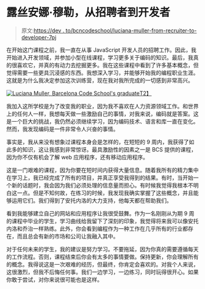 # 露丝安娜·穆勒，从招聘者到开发者

> 原文:[https://dev . to/bcncodeschool/luciana-muller-from-recruiter-to-developer-7pj](https://dev.to/bcncodeschool/luciana-muller-from-recruiter-to-developer-7pj)

在开始这门课程之前，我一直在从事 JavaScript 开发人员的招聘工作。因此，我开始进入开发领域，并参加小型在线课程，学习更多关于编码的知识。最后，我真的很喜欢它，并真的有动力去挖掘更多。我在这些课程中看到了许多基本概念，但觉得需要一些更具沉浸感的东西。我想深入学习，并能够开始我的编程职业生涯。这就是为什么我决定参加这次训练营，现在我对我所完成的一切感到非常高兴。

[![Luciana Muller, Barcelona Code School's graduate](../Images/6f27b48adf3753b3ca64519af6bad4f5.png)T2】](https://res.cloudinary.com/practicaldev/image/fetch/s--y8f2xp3B--/c_limit%2Cf_auto%2Cfl_progressive%2Cq_auto%2Cw_880/https://barcelonacodeschool.com/blog-pics/2019/04/luciana_muller_barcelona_code_school.jpg)

我加入这所学校是为了改变我的职业，因为我不喜欢在人力资源领域工作。和世界上的任何人一样，我想每天做一些激励自己的事情，对我来说，编码就是答案。这是一个巨大的挑战，我仍然必须继续学习，因为编码技术、语言和库一直在变化。然而，我发现编码是一件非常令人兴奋的事情。

事实是，我从来没有想象过课程本身会是怎样的，在短短的 9 周内，我获得了如此多的知识，这让我感到非常惊讶。最具激励性的因素之一是 BCS 提供的课程，因为你不仅有机会了解 web 应用程序，还有移动应用程序。

这是一门艰难的课程，因为你要在短时间内获得大量信息。随着我所有的精力集中在学习上，我已经完成了所有的项目，并真正享受我得到的结果。有时，当开始一个新的话题时，我会因为我们必须处理的信息量而担心。有时候我觉得我根本不明白这一点。但是不知何故，在练习的时候，我发现我确实掌握了这些概念，并且能够运用它们。我们得到了安托内洛的大力支持，他每天都在帮助我们。

看到我能够建立自己的网站和应用程序让我很受鼓舞。作为一名刚刚从为期 9 周的课程中毕业的学生，学习曲线给我留下了深刻的印象，我觉得将来我可以像安托内洛和乔治一样熟练。此外，你会看到编程作为一种工作在几乎所有的行业都存在，而且总会有新的市场和公司让我融入其中。

对于任何未来的学生，我的建议是努力学习。不要拖延，因为你真的需要遵循每天的工作流程。否则，课程结束后你会有太多的事情要做。保持更新，你会理解所有的概念。我得说这是一次艰难的经历，但最终，你肯定会喜欢的。对我个人来说，这很激烈，但我不后悔任何事。我们一边学习，一边练习，同时玩得很开心。如果你敢于尝试，对你来说很可能也是这样。